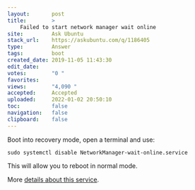 ```yaml
---
layout:       post
title:        >
    Failed to start network manager wait online
site:         Ask Ubuntu
stack_url:    https://askubuntu.com/q/1186405
type:         Answer
tags:         boot
created_date: 2019-11-05 11:43:30
edit_date:    
votes:        "0 "
favorites:    
views:        "4,090 "
accepted:     Accepted
uploaded:     2022-01-02 20:50:10
toc:          false
navigation:   false
clipboard:    false
---
```


Boot into recovery mode, open a terminal and use:

``` 
sudo systemctl disable NetworkManager-wait-online.service

```

This will allow you to reboot in normal mode.

More [details about this service][1].


  [1]: https://askubuntu.com/questions/1018576/what-does-networkmanager-wait-online-service-do
